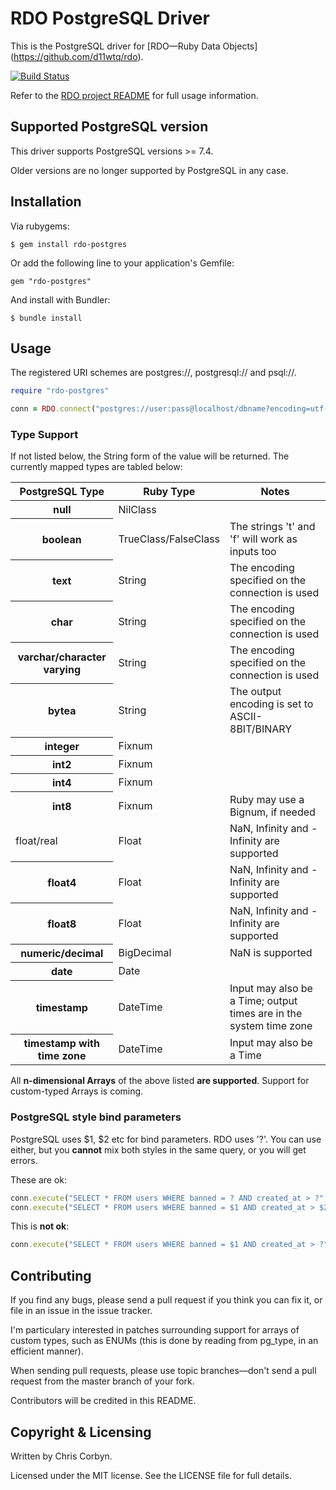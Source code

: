 # RDO PostgreSQL Driver

This is the PostgreSQL driver for [RDO—Ruby Data Objects]
(https://github.com/d11wtq/rdo).

[![Build Status](https://secure.travis-ci.org/d11wtq/rdo-postgres.png?branch=master)](http://travis-ci.org/d11wtq/rdo-postgres)

Refer to the [RDO project README](https://github.com/d11wtq/rdo) for full
usage information.

## Supported PostgreSQL version

This driver supports PostgreSQL versions >= 7.4.

Older versions are no longer supported by PostgreSQL in any case.

## Installation

Via rubygems:

    $ gem install rdo-postgres

Or add the following line to your application's Gemfile:

    gem "rdo-postgres"

And install with Bundler:

    $ bundle install

## Usage

The registered URI schemes are postgres://, postgresql:// and psql://.

``` ruby
require "rdo-postgres"

conn = RDO.connect("postgres://user:pass@localhost/dbname?encoding=utf-8")
```

### Type Support

If not listed below, the String form of the value will be returned. The
currently mapped types are tabled below:

<table>
  <thead>
    <tr>
      <th>PostgreSQL Type</th>
      <th>Ruby Type</th>
      <th>Notes</th>
    </tr>
  </thead>
  <tbody>
    <tr>
      <th>null</th>
      <td>NilClass</td>
      <td></td>
    </tr>
    <tr>
      <th>boolean</th>
      <td>TrueClass/FalseClass</td>
      <td>The strings 't' and 'f' will work as inputs too</td>
    </tr>
    <tr>
      <th>text</th>
      <td>String</td>
      <td>The encoding specified on the connection is used</td>
    </tr>
    <tr>
      <th>char</th>
      <td>String</td>
      <td>The encoding specified on the connection is used</td>
    </tr>
    <tr>
      <th>varchar/character varying</th>
      <td>String</td>
      <td>The encoding specified on the connection is used</td>
    </tr>
    <tr>
      <th>bytea</th>
      <td>String</td>
      <td>The output encoding is set to ASCII-8BIT/BINARY</td>
    </tr>
    <tr>
      <th>integer</th>
      <td>Fixnum</td>
      <td></td>
    </tr>
    <tr>
      <th>int2</th>
      <td>Fixnum</td>
      <td></td>
    </tr>
    <tr>
      <th>int4</th>
      <td>Fixnum</td>
      <td></td>
    </tr>
    <tr>
      <th>int8</th>
      <td>Fixnum</td>
      <td>Ruby may use a Bignum, if needed</td>
    </tr>
    <tr>
      <td>float/real</td>
      <td>Float</td>
      <td>NaN, Infinity and -Infinity are supported</td>
    </tr>
    <tr>
      <th>float4</th>
      <td>Float</td>
      <td>NaN, Infinity and -Infinity are supported</td>
    </tr>
    <tr>
      <th>float8</th>
      <td>Float</td>
      <td>NaN, Infinity and -Infinity are supported</td>
    </tr>
    <tr>
      <th>numeric/decimal</th>
      <td>BigDecimal</td>
      <td>NaN is supported</td>
    </tr>
    <tr>
      <th>date</th>
      <td>Date</td>
      <td></td>
    </tr>
    <tr>
      <th>timestamp</th>
      <td>DateTime</td>
      <td>Input may also be a Time; output times are in the system time zone</td>
    </tr>
    <tr>
      <th>timestamp with time zone</th>
      <td>DateTime</td>
      <td>Input may also be a Time</td>
    </tr>
  </tbody>
</table>

All **n-dimensional Arrays** of the above listed **are supported**. Support
for custom-typed Arrays is coming.

### PostgreSQL style bind parameters

PostgreSQL uses $1, $2 etc for bind parameters. RDO uses '?'. You can use
either, but you **cannot** mix both styles in the same query, or you will
get errors.

These are ok:

``` ruby
conn.execute("SELECT * FROM users WHERE banned = ? AND created_at > ?", true, 1.week.ago)
conn.execute("SELECT * FROM users WHERE banned = $1 AND created_at > $2", true, 1.week.ago)
```

This is **not ok**:

``` ruby
conn.execute("SELECT * FROM users WHERE banned = $1 AND created_at > ?", true, 1.week.ago)
```

## Contributing

If you find any bugs, please send a pull request if you think you can
fix it, or file in an issue in the issue tracker.

I'm particulary interested in patches surrounding support for arrays of
custom types, such as ENUMs (this is done by reading from pg_type, in an
efficient manner).

When sending pull requests, please use topic branches—don't send a pull
request from the master branch of your fork.

Contributors will be credited in this README.

## Copyright & Licensing

Written by Chris Corbyn.

Licensed under the MIT license. See the LICENSE file for full details.
